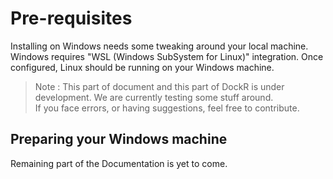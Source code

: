 # Pre-requisites

Installing on Windows needs some tweaking around your local machine. Windows requires "WSL (Windows SubSystem for Linux)" integration. Once configured, Linux should be running on your Windows machine.

> Note : This part of document and this part of DockR is under development. We are currently testing some stuff around.<br> If you face errors, or having suggestions, feel free to contribute.

## Preparing your Windows machine

Remaining part of the Documentation is yet to come.

